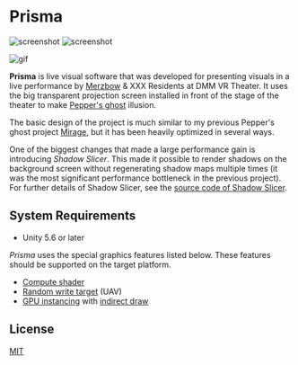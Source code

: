 Prisma
======

![screenshot](http://i.imgur.com/MIOJhYpm.png)
![screenshot](http://i.imgur.com/G0WeuzIm.png)

![gif](http://i.imgur.com/eBM8Uwm.gif)

**Prisma** is live visual software that was developed for presenting visuals
in a live performance by [Merzbow] & XXX Residents at DMM VR Theater. It uses
the big transparent projection screen installed in front of the stage of the
theater to make [Pepper's ghost] illusion.

The basic design of the project is much similar to my previous Pepper's ghost
project [Mirage], but it has been heavily optimized in several ways.

One of the biggest changes that made a large performance gain is introducing
*Shadow Slicer*. This made it possible to render shadows on the background
screen without regenerating shadow maps multiple times (it was the most
significant performance bottleneck in the previous project). For further
details of Shadow Slicer, see the [source code of Shadow Slicer].

[Merzbow]: https://en.wikipedia.org/wiki/Merzbow
[Pepper's ghost]: https://en.wikipedia.org/wiki/Pepper%27s_ghost
[Mirage]: https://github.com/keijiro/Mirage
[source code of Shadow Slicer]: Assets/Prisma/Scripts/ShadowSlicer.cs

System Requirements
-------------------

- Unity 5.6 or later

*Prisma* uses the special graphics features listed below. These features
should be supported on the target platform.

- [Compute shader]
- [Random write target] (UAV)
- [GPU instancing] with [indirect draw]

[Compute Shader]: https://docs.unity3d.com/Manual/ComputeShaders.html
[Random write target]: https://docs.unity3d.com/ScriptReference/Graphics.SetRandomWriteTarget.html
[GPU instancing]: https://docs.unity3d.com/Manual/GPUInstancing.html
[indirect draw]: https://docs.unity3d.com/ScriptReference/Graphics.DrawMeshInstancedIndirect.html

License
-------

[MIT](LICENSE.txt)
